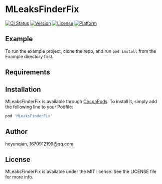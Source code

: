 # MLeaksFinderFix

[![CI Status](https://img.shields.io/travis/heyunqian/MLeaksFinderFix.svg?style=flat)](https://travis-ci.org/heyunqian/MLeaksFinderFix)
[![Version](https://img.shields.io/cocoapods/v/MLeaksFinderFix.svg?style=flat)](https://cocoapods.org/pods/MLeaksFinderFix)
[![License](https://img.shields.io/cocoapods/l/MLeaksFinderFix.svg?style=flat)](https://cocoapods.org/pods/MLeaksFinderFix)
[![Platform](https://img.shields.io/cocoapods/p/MLeaksFinderFix.svg?style=flat)](https://cocoapods.org/pods/MLeaksFinderFix)

## Example

To run the example project, clone the repo, and run `pod install` from the Example directory first.

## Requirements

## Installation

MLeaksFinderFix is available through [CocoaPods](https://cocoapods.org). To install
it, simply add the following line to your Podfile:

```ruby
pod 'MLeaksFinderFix'
```

## Author

heyunqian, 1670912199@qq.com

## License

MLeaksFinderFix is available under the MIT license. See the LICENSE file for more info.

